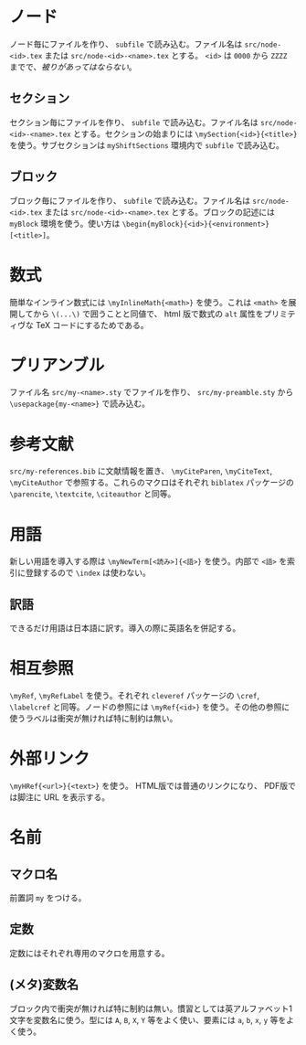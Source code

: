 # ノード

ノード毎にファイルを作り、 `subfile` で読み込む。ファイル名は `src/node-<id>.tex` または `src/node-<id>-<name>.tex` とする。 `<id>` は `0000` から `ZZZZ` までで、*被りがあってはならない*。

## セクション

セクション毎にファイルを作り、 `subfile` で読み込む。ファイル名は `src/node-<id>-<name>.tex` とする。セクションの始まりには `\mySection{<id>}{<title>}` を使う。サブセクションは `myShiftSections` 環境内で `subfile` で読み込む。

## ブロック

ブロック毎にファイルを作り、 `subfile` で読み込む。ファイル名は `src/node-<id>.tex` または `src/node-<id>-<name>.tex` とする。ブロックの記述には `myBlock` 環境を使う。使い方は `\begin{myBlock}{<id>}{<environment>}[<title>]`。

# 数式

簡単なインライン数式には `\myInlineMath{<math>}` を使う。これは `<math>` を展開してから `\(...\)` で囲うことと同値で、 html 版で数式の `alt` 属性をプリミティヴな TeX コードにするためである。

# プリアンブル

ファイル名 `src/my-<name>.sty` でファイルを作り、 `src/my-preamble.sty` から `\usepackage{my-<name>}` で読み込む。

# 参考文献

`src/my-references.bib` に文献情報を置き、 `\myCiteParen`, `\myCiteText`, `\myCiteAuthor` で参照する。これらのマクロはそれぞれ `biblatex` パッケージの `\parencite`, `\textcite`, `\citeauthor` と同等。

# 用語

新しい用語を導入する際は `\myNewTerm[<読み>]{<語>}` を使う。内部で `<語>` を索引に登録するので `\index` は使わない。

## 訳語

できるだけ用語は日本語に訳す。導入の際に英語名を併記する。

# 相互参照

`\myRef`, `\myRefLabel` を使う。それぞれ `cleveref` パッケージの `\cref`, `\labelcref` と同等。ノードの参照には `\myRef{<id>}` を使う。その他の参照に使うラベルは衝突が無ければ特に制約は無い。

# 外部リンク

`\myHRef{<url>}{<text>}` を使う。 HTML版では普通のリンクになり、 PDF版では脚注に URL を表示する。

# 名前

## マクロ名

前置詞 `my` をつける。

## 定数

定数にはそれぞれ専用のマクロを用意する。

## (メタ)変数名

ブロック内で衝突が無ければ特に制約は無い。慣習としては英アルファベット1文字を変数名に使う。型には `A`, `B`, `X`, `Y` 等をよく使い、要素には `a`, `b`, `x`, `y` 等をよく使う。
